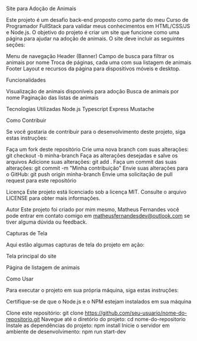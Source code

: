 
Site para Adoção de Animais


Este projeto é um desafio back-end proposto como parte do meu Curso de Programador FullStack 
para validar meus conhecimentos em HTML/CSS/JS e Node.js. 
O objetivo do projeto é criar um site que funcione como uma página para ajudar na adoção de animais. 
O site deve incluir as seguintes seções:

Menu de navegação
Header (Banner)
Campo de busca para filtrar os animais por nome
Troca de páginas, cada uma com sua listagem de animais
Footer
Layout e recursos da página para dispositivos móveis e desktop.


Funcionalidades 


Visualização de animais disponíveis para adoção
Busca de animais por nome
Paginação das listas de animais


Tecnologias Utilizadas
Node.js
Typescript
Express
Mustache



Como Contribuir

Se você gostaria de contribuir para o desenvolvimento deste projeto, siga estas instruções:

Faça um fork deste repositório
Crie uma nova branch com suas alterações: git checkout -b minha-branch
Faça as alterações desejadas e salve os arquivos
Adicione suas alterações: git add .
Faça um commit das suas alterações: git commit -m "Minha contribuição"
Envie suas alterações para o GitHub: git push origin minha-branch
Envie uma solicitação de pull request para este repositório


Licença
Este projeto está licenciado sob a licença MIT. Consulte o arquivo LICENSE para obter mais informações.

Autor
Este projeto foi criado por mim mesmo, Matheus Fernandes você pode entrar em contato comigo em matheusfernandesdev@outlook.com se tiver alguma dúvida ou feedback.

Capturas de Tela

Aqui estão algumas capturas de tela do projeto em ação:

Tela principal do site

Página de listagem de animais

Como Usar

Para executar o projeto em sua própria máquina, siga estas instruções:

Certifique-se de que o Node.js e o NPM estejam instalados em sua máquina

Clone este repositório: git clone https://github.com/seu-usuario/nome-do-repositorio.git
Navegue até o diretório do projeto: cd nome-do-repositorio
Instale as dependências do projeto: npm install
Inicie o servidor em ambiente de desenvolvimento: npm run start-dev

